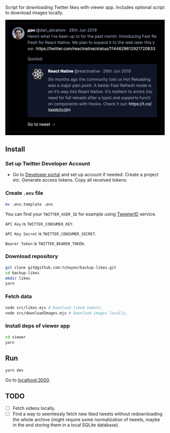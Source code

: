 Script for downloading Twitter likes with viewer app. Includes optional script to download images locally.

![Screenshot of the viewer app](screenshots/1.png)

## Install

### Set up Twitter Developer Account

- Go to [Developer portal](https://developer.twitter.com/en/portal/projects/) and set up account if needed. Create a project etc. Generate access tokens. Copy all received tokens.

### Create `.env` file

```bash
mv .env.template .env
```

You can find your `TWITTER_USER_ID` for example using [TweeterID](https://tweeterid.com/) service.

`API Key` is `TWITTER_CONSUMER_KEY`.

`API Key Secret` is `TWITTER_CONSUMER_SECRET`.

`Bearer Token` is `TWITTER_BEARER_TOKEN`.

### Download repository

```bash
git clone git@github.com:tchayen/backup-likes.git
cd backup-likes
mkdir likes
yarn
```

### Fetch data

```bash
node src/likes.mjs # Download liked tweets.
node src/downloadImages.mjs # Download images locally.
```

### Install deps of viewer app

```bash
cd viewer
yarn
```

## Run

```bash
yarn dev
```

Go to [localhost:3000](http://localhost:3000).

## TODO

- [ ] Fetch videos locally.
- [ ] Find a way to seemlessly fetch new liked tweets without redownloading the whole archive (might require some normalization of tweets, maybe in the end storing them in a local SQLite database).
